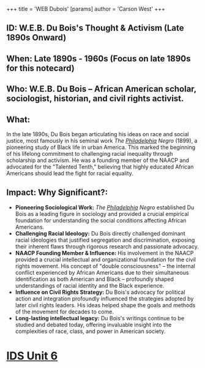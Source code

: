+++
 title = 'WEB Dubois'
[params]
	author = 'Carson West'
+++
## ID: W.E.B. Du Bois's Thought & Activism (Late 1890s Onward)

## When: Late 1890s - 1960s (Focus on late 1890s for this notecard)

## Who: W.E.B. Du Bois –  African American scholar, sociologist, historian, and civil rights activist.

## What:  
In the late 1890s, Du Bois began articulating his ideas on race and social justice, most famously in his seminal work *The [Philadelphia](./../philadelphia/) Negro* (1899), a pioneering study of Black life in urban America. This marked the beginning of his lifelong commitment to challenging racial inequality through scholarship and activism.  He was a founding member of the NAACP and advocated for the "Talented Tenth," believing that highly educated African Americans should lead the fight for racial equality.

## Impact: Why Significant?:
* **Pioneering Sociological Work:** *The [Philadelphia](./../philadelphia/) Negro* established Du Bois as a leading figure in sociology and provided a crucial empirical foundation for understanding the social conditions affecting African Americans.
* **Challenging Racial Ideology:**  Du Bois directly challenged dominant racial ideologies that justified segregation and discrimination, exposing their inherent flaws through rigorous research and passionate advocacy.
* **NAACP Founding Member & Influence:** His involvement in the NAACP provided a crucial intellectual and organizational foundation for the civil rights movement.  His concept of "double consciousness" – the internal conflict experienced by African Americans due to their simultaneous identification as both American and Black – profoundly shaped understandings of racial identity and the Black experience.
* **Influence on Civil Rights Strategy:** Du Bois's advocacy for political action and integration profoundly influenced the strategies adopted by later civil rights leaders. His ideas helped shape the goals and methods of the movement for decades to come.
* **Long-lasting intellectual legacy:** Du Bois's writings continue to be studied and debated today, offering invaluable insight into the complexities of race, class, and power in American society.

# [IDS Unit 6](./../ids-unit-6/)